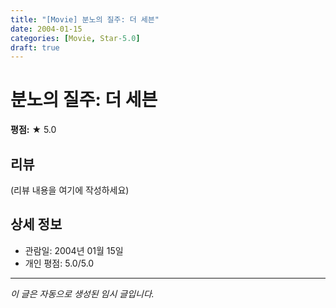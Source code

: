 ```yaml
---
title: "[Movie] 분노의 질주: 더 세븐"
date: 2004-01-15
categories: [Movie, Star-5.0]
draft: true
---
```


# 분노의 질주: 더 세븐

**평점:** ★ 5.0

## 리뷰

(리뷰 내용을 여기에 작성하세요)

## 상세 정보

- 관람일: 2004년 01월 15일
- 개인 평점: 5.0/5.0

---

*이 글은 자동으로 생성된 임시 글입니다.*
